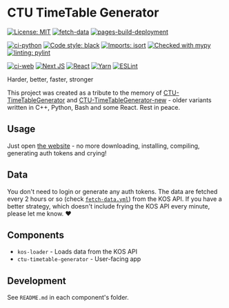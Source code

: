 # CTU TimeTable Generator

[![License: MIT](https://img.shields.io/badge/License-MIT-yellow.svg)](https://opensource.org/licenses/MIT)
[![fetch-data](https://github.com/antoninkriz/CTU-TimeTable-Generator/actions/workflows/fetch-data.yml/badge.svg)](https://github.com/antoninkriz/CTU-TimeTable-Generator/actions/workflows/fetch-data.yml)
[![pages-build-deployment](https://github.com/antoninkriz/CTU-TimeTable-Generator/actions/workflows/pages/pages-build-deployment/badge.svg)](https://github.com/antoninkriz/CTU-TimeTable-Generator/actions/workflows/pages/pages-build-deployment)

[![ci-python](https://github.com/antoninkriz/CTU-TimeTable-Generator/actions/workflows/ci-python.yml/badge.svg)](https://github.com/antoninkriz/CTU-TimeTable-Generator/actions/workflows/ci-python.yml)
[![Code style: black](https://img.shields.io/badge/code%20style-black-000000.svg)](https://github.com/psf/black)
[![Imports: isort](https://img.shields.io/badge/%20imports-isort-%231674b1?style=flat&labelColor=ef8336)](https://pycqa.github.io/isort/)
[![Checked with mypy](https://www.mypy-lang.org/static/mypy_badge.svg)](https://mypy-lang.org/)
[![linting: pylint](https://img.shields.io/badge/linting-pylint-yellowgreen)](https://github.com/pylint-dev/pylint)

[![ci-web](https://github.com/antoninkriz/CTU-TimeTable-Generator/actions/workflows/ci-web.yml/badge.svg)](https://github.com/antoninkriz/CTU-TimeTable-Generator/actions/workflows/ci-python.yml)
[![Next JS](https://img.shields.io/badge/Next-black?logo=next.js&logoColor=white)](https://nextjs.org/)
[![React](https://img.shields.io/badge/react-%2320232a.svg?logo=react&logoColor=%2361DAFB)](https://react.dev/)
[![Yarn](https://img.shields.io/badge/yarn-%232C8EBB.svg?logo=yarn&logoColor=white)](https://yarnpkg.com/)
[![ESLint](https://img.shields.io/badge/ESLint-4B3263?logo=eslint&logoColor=white)](https://eslint.org/)

Harder, better, faster, stronger

This project was created as a tribute to the memory of [CTU-TimeTableGenerator](https://github.com/antoninkriz/CTU-TimeTableGenerator) and [CTU-TimeTableGenerator-new](https://github.com/antoninkriz/CTU-TimeTableGenerator-new) - older variants written in C++, Python, Bash and some React. Rest in peace.


## Usage

Just open [the website](https://antoninkriz.github.io/CTU-TimeTable-Generator/) - no more downloading, installing, compiling, generating auth tokens and crying!


## Data

You don't need to login or generate any auth tokens. The data are fetched every 2 hours or so (check [`fetch-data.yml`](https://github.com/antoninkriz/CTU-TimeTable-Generator/blob/main/.github/workflows/fetch-data.yml)) from the KOS API. If you have a better strategy, which doesn't include frying the KOS API every minute, please let me know. ❤


## Components

- `kos-loader` - Loads data from the KOS API
- `ctu-timetable-generator` - User-facing app


## Development

See `README.md` in each component's folder.
